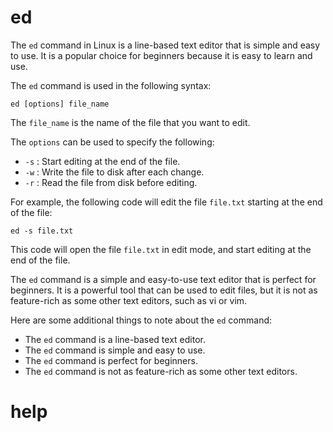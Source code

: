 # ed

The `ed` command in Linux is a line-based text editor that is simple and easy to use. It is a popular choice for beginners because it is easy to learn and use.

The `ed` command is used in the following syntax:

```
ed [options] file_name
```

The `file_name` is the name of the file that you want to edit.

The `options` can be used to specify the following:

* `-s` : Start editing at the end of the file.
* `-w` : Write the file to disk after each change.
* `-r` : Read the file from disk before editing.

For example, the following code will edit the file `file.txt` starting at the end of the file:

```
ed -s file.txt
```

This code will open the file `file.txt` in edit mode, and start editing at the end of the file.

The `ed` command is a simple and easy-to-use text editor that is perfect for beginners. It is a powerful tool that can be used to edit files, but it is not as feature-rich as some other text editors, such as vi or vim.

Here are some additional things to note about the `ed` command:

* The `ed` command is a line-based text editor.
* The `ed` command is simple and easy to use.
* The `ed` command is perfect for beginners.
* The `ed` command is not as feature-rich as some other text editors.




# help 

```

```
